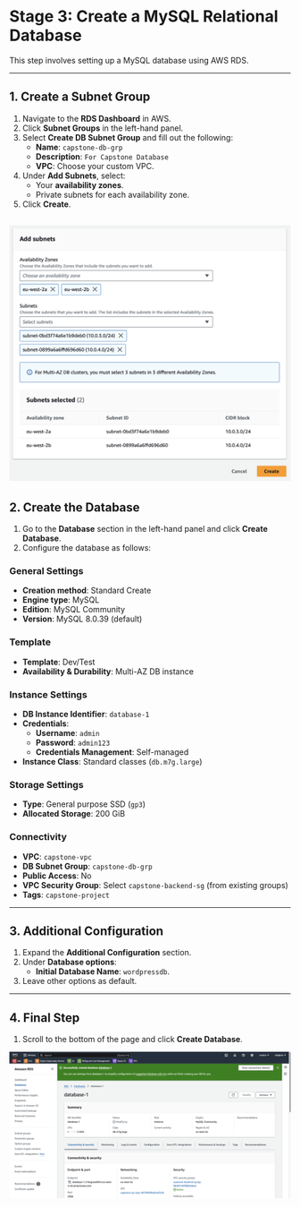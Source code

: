 # Stage 3: Create a MySQL Relational Database

This step involves setting up a MySQL database using AWS RDS.

---

## 1. **Create a Subnet Group**
1. Navigate to the **RDS Dashboard** in AWS.
2. Click **Subnet Groups** in the left-hand panel.
3. Select **Create DB Subnet Group** and fill out the following:
   - **Name**: `capstone-db-grp`
   - **Description**: `For Capstone Database`
   - **VPC**: Choose your custom VPC.
4. Under **Add Subnets**, select:
   - Your **availability zones**.
   - Private subnets for each availability zone.
5. Click **Create**.

![DB Subnets Creation](imgs/6.db_subnets.png)
---

## 2. **Create the Database**
1. Go to the **Database** section in the left-hand panel and click **Create Database**.
2. Configure the database as follows:

### General Settings
- **Creation method**: Standard Create
- **Engine type**: MySQL
- **Edition**: MySQL Community
- **Version**: MySQL 8.0.39 (default)

### Template
- **Template**: Dev/Test
- **Availability & Durability**: Multi-AZ DB instance

### Instance Settings
- **DB Instance Identifier**: `database-1`
- **Credentials**:
  - **Username**: `admin`
  - **Password**: `admin123`
  - **Credentials Management**: Self-managed
- **Instance Class**: Standard classes (`db.m7g.large`)

### Storage Settings
- **Type**: General purpose SSD (`gp3`)
- **Allocated Storage**: 200 GiB

### Connectivity
- **VPC**: `capstone-vpc`
- **DB Subnet Group**: `capstone-db-grp`
- **Public Access**: No
- **VPC Security Group**: Select `capstone-backend-sg` (from existing groups)
- **Tags**: `capstone-project`

---

## 3. **Additional Configuration**
1. Expand the **Additional Configuration** section.
2. Under **Database options**:
   - **Initial Database Name**: `wordpressdb`.
3. Leave other options as default.

---

## 4. **Final Step**
1. Scroll to the bottom of the page and click **Create Database**.

![DB Creation](imgs/8.database_created.png)


